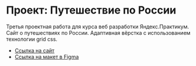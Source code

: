 # Проект: Путешествие по России

Третья проектная работа для курса веб разработки Яндекс.Практикум.  
Сайт о путешествиях по России. Адаптивная вёрстка с использованием технологии grid css.  

* [Ссылка на сайт](https://dem000n.github.io/russian-travel/)  
* [Ссылка на макет в Figma](https://www.figma.com/file/5S2WSbEFL6awjVWJ0NWL8Q/Sprint-3_-Russia-_-desktop-mobile?node-id=28503%3A0)  


